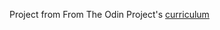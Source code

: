 Project from From The Odin Project's [curriculum](http://www.theodinproject.com/courses/web-development-101/lessons/html-css)
